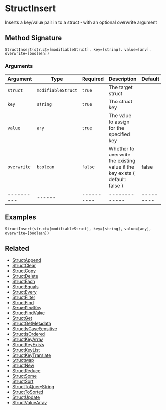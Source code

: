 # StructInsert

Inserts a key/value pair in to a struct - with an optional overwrite argument

## Method Signature

```
StructInsert(struct=[modifiableStruct], key=[string], value=[any], overwrite=[boolean])
```

### Arguments

| Argument    | Type               | Required   | Description                                                                  | Default   |
| ----------- | ------------------ | ---------- | ---------------------------------------------------------------------------- | --------- |
| `struct`    | `modifiableStruct` | `true`     | The target struct                                                            |           |
| `key`       | `string`           | `true`     | The struct key                                                               |           |
| `value`     | `any`              | `true`     | The value to assign for the specified key                                    |           |
| `overwrite` | `boolean`          | `false`    | Whether to overwrite the existing value if the key exists ( default: false ) | false     |
| ----------  | ------             | ---------- | -------------                                                                | --------- |

## Examples

```
StructInsert(struct=[modifiableStruct], key=[string], value=[any], overwrite=[boolean])
```

## Related

* [StructAppend](structappend.md)
* [StructClear](structclear.md)
* [StructCopy](structcopy.md)
* [StructDelete](structdelete.md)
* [StructEach](structeach.md)
* [StructEquals](structequals.md)
* [StructEvery](structevery.md)
* [StructFilter](structfilter.md)
* [StructFind](structfind.md)
* [StructFindKey](structfindkey.md)
* [StructFindValue](structfindvalue.md)
* [StructGet](structget.md)
* [StructGetMetadata](structgetmetadata.md)
* [StructIsCaseSensitive](structiscasesensitive.md)
* [StructIsOrdered](structisordered.md)
* [StructKeyArray](structkeyarray.md)
* [StructKeyExists](structkeyexists.md)
* [StructKeyList](structkeylist.md)
* [StructKeyTranslate](structkeytranslate.md)
* [StructMap](structmap.md)
* [StructNew](structnew.md)
* [StructReduce](structreduce.md)
* [StructSome](structsome.md)
* [StructSort](structsort.md)
* [StructToQueryString](structtoquerystring.md)
* [StructToSorted](structtosorted.md)
* [StructUpdate](structupdate.md)
* [StructValueArray](structvaluearray.md)
